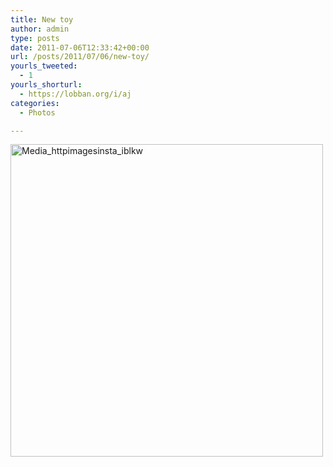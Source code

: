```yaml
---
title: New toy
author: admin
type: posts
date: 2011-07-06T12:33:42+00:00
url: /posts/2011/07/06/new-toy/
yourls_tweeted:
  - 1
yourls_shorturl:
  - https://lobban.org/i/aj
categories:
  - Photos

---
```

<div class='posterous_autopost'>
  <a href="http://instagr.am/p/HFBmv/"></p> 
  
  <div class='p_embed p_image_embed'>
    <a href="http://posterous.com/getfile/files.posterous.com/nonimage/BCrjFBavCjnBCuxCGDlCuIbGwJBpcJyrgsxafbgnvpDojuJenynDdBusGbnp/media_httpimagesinsta_IBlkw.jpg.scaled1000.jpg"><img alt="Media_httpimagesinsta_iblkw" height="500" src="https://posterous.com/getfile/files.posterous.com/nonimage/BCrjFBavCjnBCuxCGDlCuIbGwJBpcJyrgsxafbgnvpDojuJenynDdBusGbnp/media_httpimagesinsta_IBlkw.jpg.scaled500.jpg" width="500" /></a>
  </div>
  
  <p>
    </a></div>